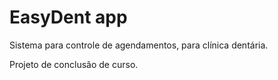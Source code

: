 
# EasyDent app

Sistema para controle de agendamentos, para clínica dentária.

Projeto de conclusão de curso.
